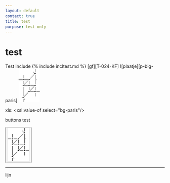 ```yaml
---
layout: default
contact: true
title: test
purpose: test only
---
```


<style>
.button
  background-color: blue;
  border: 6px;
  border-color: red;
  color: green;
  padding: 0px;
  cursor: pointer;
  box-shadow: 3px 3px #ebebeb;
}

.button:hover {
  background-color: green;
   
}
  
</style>


# test

Test include
{% include incltest.md %}
[gf][T-024-KF]
![plaatje][p-big-paris]
![geen incl][p-paris-lcr]

xls:
<xsl:value-of select="bg-paris"/>



buttons test

<a href="../images_stitches/paris-lcr.png">
<button type="button"><img src="../images_stitches/paris-lcr.png"></button>
</a>

[p-paris-lcr]: ../images_stitches/paris-lcr.png            

<p><hr></p>
lijn

